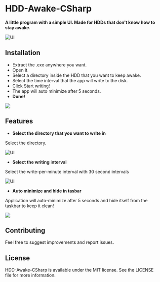 # HDD-Awake-CSharp
**A little program with a simple UI. Made for HDDs that don't know how to stay awake.**

![UI](http://i.imgur.com/nXw7nfy.png)

## Installation
 - Extract the .exe anywhere you want. 
 - Open it. 
 - Select a directory inside the HDD that you want to keep awake.
 - Select the time interval that the app will write to the disk.
 - Click Start writing!
 - The app will auto minimize after 5 seconds.
 - **Done!**
 
 ![](http://i.imgur.com/MApCKFl.gif)


## Features
 
 - **Select the directory that you want to write in**

 Select the directory. 

![UI](http://i.imgur.com/eGJQJqA.png)

 - **Select the writing interval**

 Select the write-per-minute interval with 30 second intervals

![UI](http://i.imgur.com/nXw7nfy.png)

 - **Auto minimize and hide in tasbar**

 Application will auto-minimize after 5 seconds and hide itself from the taskbar to keep it clean!
 
  ![](http://i.imgur.com/RjBYmBy.gif)
 
## Contributing

Feel free to suggest improvements and report issues.

## License

HDD-Awake-CSharp is available under the MIT license. See the LICENSE file for more information.
